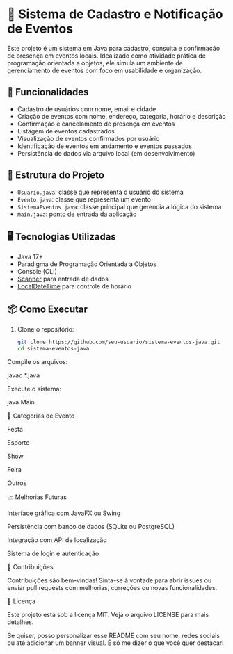# 🎉 Sistema de Cadastro e Notificação de Eventos

Este projeto é um sistema em Java para cadastro, consulta e confirmação de presença em eventos locais. Idealizado como atividade prática de programação orientada a objetos, ele simula um ambiente de gerenciamento de eventos com foco em usabilidade e organização.

## 🚀 Funcionalidades

- Cadastro de usuários com nome, email e cidade
- Criação de eventos com nome, endereço, categoria, horário e descrição
- Confirmação e cancelamento de presença em eventos
- Listagem de eventos cadastrados
- Visualização de eventos confirmados por usuário
- Identificação de eventos em andamento e eventos passados
- Persistência de dados via arquivo local (em desenvolvimento)

## 🧱 Estrutura do Projeto

- `Usuario.java`: classe que representa o usuário do sistema
- `Evento.java`: classe que representa um evento
- `SistemaEventos.java`: classe principal que gerencia a lógica do sistema
- `Main.java`: ponto de entrada da aplicação

## 🖥️ Tecnologias Utilizadas

- Java 17+
- Paradigma de Programação Orientada a Objetos
- Console (CLI)
- [Scanner](https://docs.oracle.com/javase/8/docs/api/java/util/Scanner.html) para entrada de dados
- [LocalDateTime](https://docs.oracle.com/javase/8/docs/api/java/time/LocalDateTime.html) para controle de horário

## 📦 Como Executar

1. Clone o repositório:
   ```bash
   git clone https://github.com/seu-usuario/sistema-eventos-java.git
   cd sistema-eventos-java

Compile os arquivos:

javac *.java

Execute o sistema:

java Main

📌 Categorias de Evento

Festa

Esporte

Show

Feira

Outros

📈 Melhorias Futuras

Interface gráfica com JavaFX ou Swing

Persistência com banco de dados (SQLite ou PostgreSQL)

Integração com API de localização

Sistema de login e autenticação

🤝 Contribuições

Contribuições são bem-vindas! Sinta-se à vontade para abrir issues ou enviar pull requests com melhorias, correções ou novas funcionalidades.

📄 Licença

Este projeto está sob a licença MIT. Veja o arquivo LICENSE para mais detalhes.


Se quiser, posso personalizar esse README com seu nome, redes sociais ou até adicionar um banner visual. É só me dizer o que você quer destacar!
